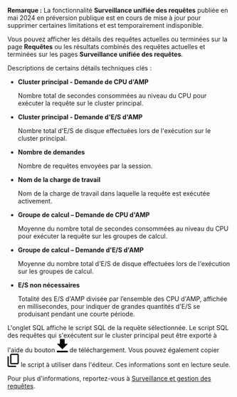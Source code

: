**Remarque :** La fonctionnalité **Surveillance unifiée des requêtes** publiée en mai 2024 en préversion publique est en cours de mise à jour pour supprimer certaines limitations et est temporairement indisponible.

Vous pouvez afficher les détails des requêtes actuelles ou terminées sur la page **Requêtes** ou les résultats combinés des requêtes actuelles et terminées sur les pages **Surveillance unifiée des requêtes**.

Descriptions de certains détails techniques clés :

-   **Cluster principal - Demande de CPU d'AMP**

    Nombre total de secondes consommées au niveau du CPU pour exécuter la requête sur le cluster principal.

-   **Cluster principal - Demande d'E/S d'AMP**

    Nombre total d'E/S de disque effectuées lors de l'exécution sur le cluster principal.

-   **Nombre de demandes**

    Nombre de requêtes envoyées par la session.

-   **Nom de la charge de travail**

    Nom de la charge de travail dans laquelle la requête est exécutée activement.

-   **Groupe de calcul – Demande de CPU d'AMP**

    Moyenne du nombre total de secondes consommées au niveau du CPU pour exécuter la requête sur les groupes de calcul.

-   **Groupe de calcul – Demande d'E/S d'AMP**

    Moyenne du nombre total d'E/S de disque effectuées lors de l'exécution sur les groupes de calcul.

-   **E/S non nécessaires**

    Totalité des E/S d'AMP divisée par l’ensemble des CPU d'AMP, affichée en millisecondes, pour indiquer de grandes quantités d'E/S se produisant pendant une courte période.

L'onglet SQL affiche le script SQL de la requête sélectionnée. Le script SQL des requêtes qui s'exécutent sur le cluster principal peut être exporté à l'aide du bouton ![Download icon](Images/qie1590719586762.svg) de téléchargement. Vous pouvez également copier ![Copy icon](Images/age1724955764928.svg) le script à utiliser dans l'éditeur. Ces informations sont en lecture seule.

Pour plus d'informations, reportez-vous à [Surveillance et gestion des requêtes](https://docs.teradata.com/access/sources/dita/topic?dita:topicPath=jno1704723425644.dita).
